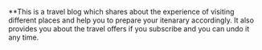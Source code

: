  **This is a travel blog which shares about the experience of visiting different places and help you to prepare your itenarary accordingly. It also provides you about the travel offers if you subscribe and you can undo it any time.
